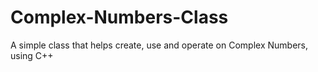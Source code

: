 # Complex-Numbers-Class
A simple class that helps create, use and operate on Complex Numbers, using C++
